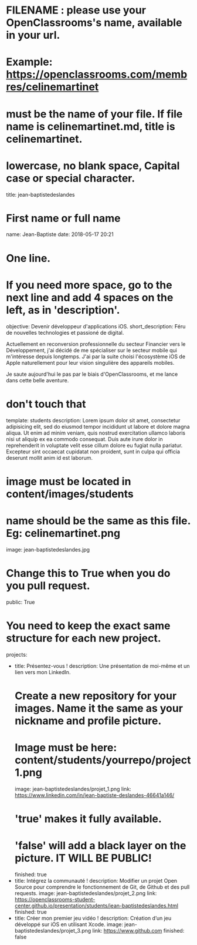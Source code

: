 # FILENAME : please use your OpenClassrooms's name, available in your url.
# Example: https://openclassrooms.com/membres/celinemartinet
# must be the name of your file. If file name is celinemartinet.md, title is celinemartinet.
# lowercase, no blank space, Capital case or special character.
title: jean-baptistedeslandes

# First name or full name
name: Jean-Baptiste
date: 2018-05-17 20:21

# One line.
# If you need more space, go to the next line and add 4 spaces on the left, as in 'description'.
objective: Devenir développeur d'applications iOS.
short_description: Féru de nouvelles technologies et passioné de digital.

Actuellement en reconversion professionnelle du secteur Financier vers le Développement, j'ai décidé de me spécialiser sur le secteur mobile qui m'intéresse depuis longtemps. J'ai par la suite choisi l'écosystème iOS de Apple naturellement pour leur vision singulière des appareils mobiles.

Je saute aujourd'hui le pas par le biais d'OpenClassrooms, et me lance dans cette belle aventure.

# don't touch that
template: students
description:
    Lorem ipsum dolor sit amet, consectetur adipisicing elit, sed do eiusmod
    tempor incididunt ut labore et dolore magna aliqua. Ut enim ad minim veniam,
    quis nostrud exercitation ullamco laboris nisi ut aliquip ex ea commodo
    consequat. Duis aute irure dolor in reprehenderit in voluptate velit esse
    cillum dolore eu fugiat nulla pariatur. Excepteur sint occaecat cupidatat non
    proident, sunt in culpa qui officia deserunt mollit anim id est laborum.

# image must be located in content/images/students
# name should be the same as this file. Eg: celinemartinet.png
image: jean-baptistedeslandes.jpg

# Change this to True when you do you pull request.
public: True

# You need to keep the exact same structure for each new project.
projects:
  - title: Présentez-vous !
    description: Une présentation de moi-même et un lien vers mon LinkedIn.
    # Create a new repository for your images. Name it the same as your nickname and profile picture.
    # Image must be here: content/students/yourrepo/project1.png
    image: jean-baptistedeslandes/projet_1.png
    link: https://www.linkedin.com/in/jean-baptiste-deslandes-46641a146/
    # 'true' makes it fully available.
    # 'false' will add a black layer on the picture. IT WILL BE PUBLIC!
    finished: true
  - title: Intégrez la communauté !
    description: Modifier un projet Open Source pour comprendre le fonctionnement de Git, de Github et des pull requests. 
    image: jean-baptistedeslandes/projet_2.png
    link: https://openclassrooms-student-center.github.io/presentation/students/jean-baptistedeslandes.html
    finished: true
  - title: Créer mon premier jeu vidéo !
    description: Création d’un jeu développé sur iOS en utilisant Xcode.
    image: jean-baptistedeslandes/projet_3.png
    link: https://www.github.com
    finished: false
